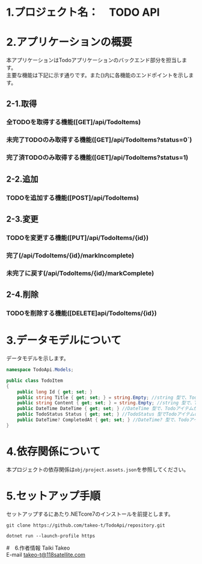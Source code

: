 # 1.プロジェクト名：　TODO API

# 2.アプリケーションの概要
本アプリケーションはTodoアプリケーションのバックエンド部分を担当します。  
主要な機能は下記に示す通りです。また()内に各機能のエンドポイントを示します。  
## 2-1.取得  
### 全TODOを取得する機能([GET]/api/TodoItems)  
### 未完了TODOのみ取得する機能([GET]/api/TodoItems?status=0`)  
### 完了済TODOのみ取得する機能([GET]/api/TodoItems?status=1)  

## 2-2.追加  
### TODOを追加する機能([POST]/api/TodoItems)  

## 2-3.変更  
### TODOを変更する機能([PUT]/api/TodoItems/{id})  
### 完了(/api/TodoItems/{id}/markIncomplete)  
### 未完了に戻す(/api/TodoItems/{id}/markComplete)  

## 2-4.削除  
### TODOを削除する機能([DELETE]api/TodoItems/{id})  

# 3.データモデルについて
データモデルを示します。
```Models/TodoItem.cs
namespace TodoApi.Models;

public class TodoItem
{
    public long Id { get; set; }
    public string Title { get; set; } = string.Empty; //string 型で、Todoアイテムのタイトルを表します。
    public string Content { get; set; } = string.Empty; //string 型で、Todoアイテムの内容や詳細を表します。
    public DateTime DateTime { get; set; } //DateTime 型で、Todoアイテムが作成された日時や予定日時など、日時に関連する情報を保持します。
    public TodoStatus Status { get; set; } //TodoStatus 型でTodoアイテムの状態（例：未完了、完了）を示します。
    public DateTime? CompletedAt { get; set; } //DateTime? 型で、Todoアイテムが完了した日時を示します。このプロパティは null 許容型（DateTime?）であるため、値がない場合（つまりアイテムが未完了の場合）は null になります。
}
```

# 4.依存関係について
本プロジェクトの依存関係は`obj/project.assets.json`を参照してください。  

# 5.セットアップ手順
セットアップするにあたり.NETcore7のインストールを前提とします。
```ローカルにセットアップ
git clone https://github.com/takeo-t/TodoApi/repository.git
```
```ビルド
dotnet run --launch-profile https
```

#　6.作者情報
Taiki Takeo  
E-mail takeo-t@118satellite.com  